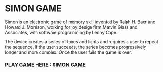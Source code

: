# SIMON GAME 
Simon is an electronic game of memory skill invented by Ralph H. Baer and Howard J. Morrison, working for toy design firm Marvin Glass and Associates, with software programming by Lenny Cope. 

The device creates a series of tones and lights and requires a user to repeat the sequence. If the user succeeds, the series becomes progressively longer and more complex. Once the user fails the game is over.


### PLAY GAME HERE : [SIMON GAME]()
